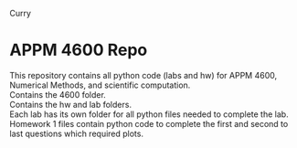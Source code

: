 Curry
# APPM 4600 Repo
This repository contains all python code (labs and hw) for APPM 4600, Numerical Methods, and scientific computation. \
Contains the 4600 folder. \
Contains the hw and lab folders. \
Each lab has its own folder for all python files needed to complete the lab. \
Homework 1 files contain python code to complete the first and second to last questions which required plots.
